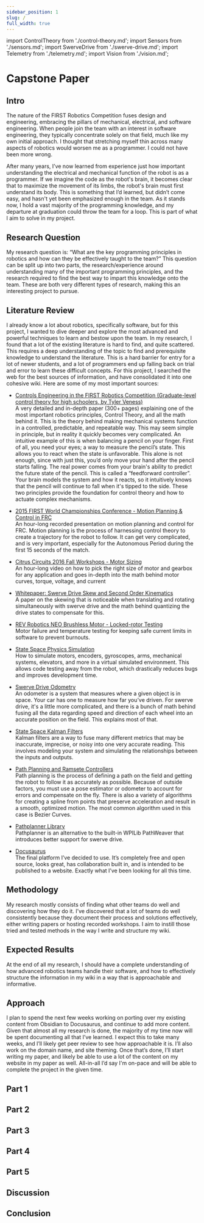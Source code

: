 ```yaml
---
sidebar_position: 1
slug: /
full_width: true
---
```


import ControlTheory from './control-theory.md';
import Sensors from './sensors.md';
import SwerveDrive from './swerve-drive.md';
import Telemetry from './telemetry.md';
import Vision from './vision.md';

# Capstone Paper

## Intro
The nature of the FIRST Robotics Competition fuses design and engineering, embracing the pillars of mechanical, electrical, and software engineering. When people join the team with an interest in software engineering, they typically concentrate solely on that field, much like my own initial approach. I thought that stretching myself thin across many aspects of robotics would worsen me as a programmer. I could not have been more wrong.

After many years, I’ve now learned from experience just how important understanding the electrical and mechanical function of the robot is as a programmer. If we imagine the code as the robot's brain, it becomes clear that to maximize the movement of its limbs, the robot's brain must first understand its body. This is something that I’d learned, but didn’t come easy, and hasn't yet been emphasized enough in the team. As it stands now, I hold a vast majority of the programming knowledge, and my departure at graduation could throw the team for a loop. This is part of what I aim to solve in my project.

## Research Question
My research question is: “What are the key programming principles in robotics and how can they be effectively taught to the team?” This question can be split up into two parts, the research/experience around understanding many of the important programming principles, and the research required to find the best way to impart this knowledge onto the team. These are both very different types of research, making this an interesting project to pursue.

## Literature Review
I already know a lot about robotics, specifically software, but for this project, I wanted to dive deeper and explore the most advanced and powerful techniques to learn and bestow upon the team. In my research, I found that a lot of the existing literature is hard to find, and quite scattered. This requires a deep understanding of the topic to find and prerequisite knowledge to understand the literature. This is a hard barrier for entry for a lot of newer students, and a lot of programmers end up falling back on trial and error to learn these difficult concepts. For this project, I searched the web for the best sources of information, and have consolidated it into one cohesive wiki. Here are some of my most important sources:

- [Controls Engineering in the FIRST Robotics Competition (Graduate-level control theory for high schoolers, by Tyler Veness)](https://file.tavsys.net/control/controls-engineering-in-frc.pdf)  
A very detailed and in-depth paper (300+ pages) explaining one of the most important robotics principles, Control Theory, and all the math behind it. This is the theory behind making mechanical systems function in a controlled, predictable, and repeatable way. This may seem simple in principle, but in reality it quickly becomes very complicated. An intuitive example of this is when balancing a pencil on your finger. First of all, you need your eyes; a way to measure the pencil’s state. This allows you to react when the state is unfavorable. This alone is not enough, since with just this, you’d only move your hand after the pencil starts falling. The real power comes from your brain's ability to predict the future state of the pencil. This is called a “feedforward controller”. Your brain models the system and how it reacts, so it intuitively knows that the pencil will continue to fall when it's tipped to the side. These two principles provide the foundation for control theory and how to actuate complex mechanisms. 

- [2015 FIRST World Championships Conference - Motion Planning & Control in FRC](https://www.youtube.com/watch?v=8319J1BEHwM)  
An hour-long recorded presentation on motion planning and control for FRC. Motion planning is the process of harnessing control theory to create a trajectory for the robot to follow. It can get very complicated, and is very important, especially for the Autonomous Period during the first 15 seconds of the match.

- [Citrus Circuits 2016 Fall Workshops - Motor Sizing](https://www.youtube.com/watch?v=U4pgviiEwLg)  
An hour-long video on how to pick the right size of motor and gearbox for any application and goes in-depth into the math behind motor curves, torque, voltage, and current

- [Whitepaper: Swerve Drive Skew and Second Order Kinematics](https://www.chiefdelphi.com/t/whitepaper-swerve-drive-skew-and-second-order-kinematics/416964)  
A paper on the skewing that is noticeable when translating and rotating simultaneously with swerve drive and the math behind quantizing the drive states to compensate for this.

- [REV Robotics NEO Brushless Motor - Locked-rotor Testing](https://www.revrobotics.com/neo-brushless-motor-locked-rotor-testing/)  
Motor failure and temperature testing for keeping safe current limits in software to prevent burnouts.

- [State Space Physics Simulation](https://docs.wpilib.org/en/stable/docs/software/wpilib-tools/robot-simulation/physics-sim.html)  
How to simulate motors, encoders, gyroscopes, arms, mechanical systems, elevators, and more in a virtual simulated environment. This allows code testing away from the robot, which drastically reduces bugs and improves development time.

- [Swerve Drive Odometry](https://docs.wpilib.org/en/stable/docs/software/kinematics-and-odometry/swerve-drive-odometry.html)  
An odometer is a system that measures where a given object is in space. Your car has one to measure how far you’ve driven. For swerve drive, it's a little more complicated, and there is a bunch of math behind fusing all the data regarding speed and direction of each wheel into an accurate position on the field. This explains most of that.

- [State Space Kalman Filters](https://docs.wpilib.org/en/stable/docs/software/advanced-controls/state-space/state-space-pose-estimators.html)  
Kalman filters are a way to fuse many different metrics that may be inaccurate, imprecise, or noisy into one very accurate reading. This involves modeling your system and simulating the relationships between the inputs and outputs.

- [Path Planning and Ramsete Controllers](https://docs.wpilib.org/en/stable/docs/software/pathplanning/index.html)  
Path planning is the process of defining a path on the field and getting the robot to follow it as accurately as possible. Because of outside factors, you must use a pose estimator or odometer to account for errors and compensate on the fly. There is also a variety of algorithms for creating a spline from points that preserve acceleration and result in a smooth, optimized motion. The most common algorithm used in this case is Bezier Curves.

- [Pathplanner Library](https://github.com/mjansen4857/pathplanner)  
Pathplanner is an alternative to the built-in WPILib PathWeaver that introduces better support for swerve drive.

- [Docusaurus](https://docusaurus.io/)  
The final platform I’ve decided to use. It’s completely free and open source, looks great, has collaboration built in, and is intended to be published to a website. Exactly what I’ve been looking for all this time.

## Methodology
My research mostly consists of finding what other teams do well and discovering how they do it. I’ve discovered that a lot of teams do well consistently because they document their process and solutions effectively, either writing papers or hosting recorded workshops. I aim to instill those tried and tested methods in the way I write and structure my wiki. 

## Expected Results
At the end of all my research, I should have a complete understanding of how advanced robotics teams handle their software, and how to effectively structure the information in my wiki in a way that is approachable and informative.

## Approach
I plan to spend the next few weeks working on porting over my existing content from Obsidian to Docusaurus, and continue to add more content. Given that almost all my research is done, the majority of my time now will be spent documenting all that I’ve learned. I expect this to take many weeks, and I’ll likely get peer review to see how approachable it is. I’ll also work on the domain name, and site theming. Once that’s done, I’ll start writing my paper, and likely be able to use a lot of the content on my website in my paper as well. All-in-all I’d say I'm on-pace and will be able to complete the project in the given time.

## Part 1
> <ControlTheory />

## Part 2
> <Sensors />

## Part 3
> <SwerveDrive />

## Part 4
> <Telemetry />

## Part 5
> <Vision />

## Discussion

## Conclusion